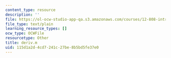 ```yaml
---
content_type: resource
description: ''
file: https://ol-ocw-studio-app-qa.s3.amazonaws.com/courses/12-808-introduction-to-observational-physical-oceanography-fall-2004/115d1a2d4cd7241c27be8b5bd5fe37e0_deriv.m
file_type: text/plain
learning_resource_types: []
ocw_type: OCWFile
resourcetype: Other
title: deriv.m
uid: 115d1a2d-4cd7-241c-27be-8b5bd5fe37e0
---
```

